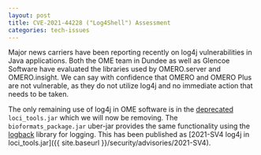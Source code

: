 ```yaml
---
layout: post
title: CVE-2021-44228 ("Log4Shell") Assessment
categories: tech-issues
---
```


Major news carriers have been reporting recently on log4j vulnerabilities in
Java applications. Both the OME team in Dundee as well as Glencoe Software have
evaluated the libraries used by OMERO.server and OMERO.insight. We can say with
confidence that OMERO and OMERO Plus are not vulnerable, as they do not utilize log4j
and no immediate action that needs to be taken.

The only remaining use of log4j in OME software is in the
[deprecated](https://imagej.net/pipermail/imagej-devel/2015-March/002513.html)
`loci_tools.jar` which we will now be removing. The `bioformats_package.jar` uber-jar
provides the same functionality using the [logback](http://logback.qos.ch/) library
for logging. This has been published as
[2021-SV4 log4j in loci_tools.jar]({{ site.baseurl }}/security/advisories/2021-SV4).
